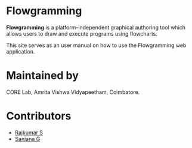 # Flowgramming

**Flowgramming** is a platform-independent graphical authoring tool which allows users
to draw and execute programs using flowcharts.

This site serves as an user manual on how to use the Flowgramming web application.

# Maintained by
CORE Lab, Amrita Vishwa Vidyapeetham, Coimbatore.

# Contributors
- [Rajkumar S](https://rajkumaar.co.in)
- [Sanjana G](https://github.com/sanjana2610)

